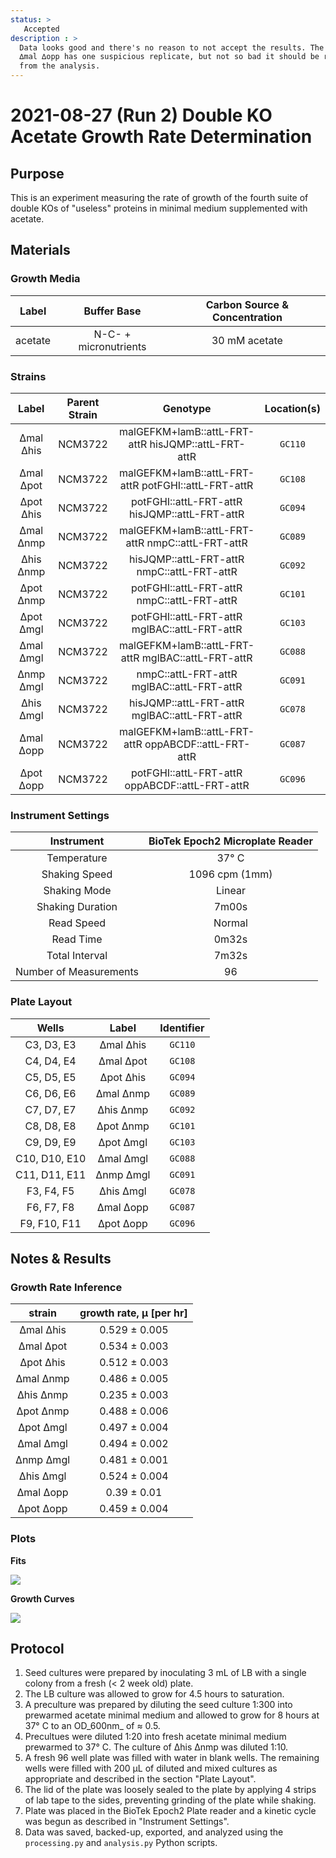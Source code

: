 ```yaml
---
status: >
   Accepted
description : >
  Data looks good and there's no reason to not accept the results. The sample of 
  ∆mal ∆opp has one suspicious replicate, but not so bad it should be removed
  from the analysis.
---
```


# 2021-08-27 (Run 2) Double KO Acetate Growth Rate Determination

## Purpose
This is an experiment measuring the rate of growth of the fourth suite of 
double KOs of  "useless" proteins in minimal medium supplemented with acetate.

## Materials

### Growth Media
| **Label** | **Buffer Base** | **Carbon Source & Concentration** |
|:--:|:--:|:--:|
| acetate | N-C- + micronutrients | 30 mM acetate |

### Strains 
| **Label** | **Parent Strain**|  **Genotype** | **Location(s)**|
|:--: | :--:| :--:| :--:|
|∆mal ∆his| NCM3722 | malGEFKM+lamB::attL-FRT-attR hisJQMP::attL-FRT-attR | `GC110`|
|∆mal ∆pot| NCM3722 | malGEFKM+lamB::attL-FRT-attR potFGHI::attL-FRT-attR| `GC108`|
|∆pot ∆his| NCM3722 | potFGHI::attL-FRT-attR hisJQMP::attL-FRT-attR | `GC094`|
|∆mal ∆nmp| NCM3722 | malGEFKM+lamB::attL-FRT-attR nmpC::attL-FRT-attR | `GC089`|
|∆his ∆nmp| NCM3722 | hisJQMP::attL-FRT-attR nmpC::attL-FRT-attR | `GC092`|
|∆pot ∆nmp| NCM3722 | potFGHI::attL-FRT-attR nmpC::attL-FRT-attR | `GC101`|
|∆pot ∆mgl| NCM3722 | potFGHI::attL-FRT-attR mglBAC::attL-FRT-attR | `GC103`|
|∆mal ∆mgl| NCM3722 | malGEFKM+lamB::attL-FRT-attR mglBAC::attL-FRT-attR | `GC088`|
|∆nmp ∆mgl| NCM3722 | nmpC::attL-FRT-attR mglBAC::attL-FRT-attR | `GC091`|
|∆his ∆mgl| NCM3722 | hisJQMP::attL-FRT-attR mglBAC::attL-FRT-attR | `GC078`|
|∆mal ∆opp| NCM3722 | malGEFKM+lamB::attL-FRT-attR oppABCDF::attL-FRT-attR | `GC087`|
|∆pot ∆opp| NCM3722 | potFGHI::attL-FRT-attR oppABCDF::attL-FRT-attR | `GC096`|

### Instrument Settings
| Instrument | BioTek Epoch2 Microplate Reader|
|:--:| :--:|
| Temperature| 37° C|
| Shaking Speed| 1096 cpm (1mm) |
| Shaking Mode | Linear |
| Shaking Duration| 7m00s|
|Read Speed| Normal|
| Read Time | 0m32s|
| Total Interval | 7m32s |
| Number of Measurements |96 | 

### Plate Layout
| **Wells** | **Label** | **Identifier** |
|:--: | :--:  | :--: |
|C3, D3, E3 | ∆mal ∆his| `GC110` | 
|C4, D4, E4 | ∆mal ∆pot| `GC108` |
|C5, D5, E5 | ∆pot ∆his| `GC094` |
|C6, D6, E6 | ∆mal ∆nmp| `GC089` |
|C7, D7, E7 | ∆his ∆nmp| `GC092` |
|C8, D8, E8 | ∆pot ∆nmp| `GC101` | 
|C9, D9, E9 | ∆pot ∆mgl| `GC103` |
|C10, D10, E10 | ∆mal ∆mgl| `GC088` |
|C11, D11, E11 | ∆nmp ∆mgl| `GC091` |
|F3, F4, F5 | ∆his ∆mgl| `GC078` |
|F6, F7, F8 | ∆mal ∆opp| `GC087` |
|F9, F10, F11 | ∆pot ∆opp| `GC096` |


## Notes & Results

### Growth Rate Inference

| **strain** | **growth rate, µ [per hr]** |
|:--: |:--:|
|∆mal ∆his| 0.529 ± 0.005|
|∆mal ∆pot| 0.534 ± 0.003|
|∆pot ∆his| 0.512 ± 0.003| 
|∆mal ∆nmp| 0.486 ± 0.005|
|∆his ∆nmp| 0.235 ± 0.003|
|∆pot ∆nmp| 0.488 ± 0.006|
|∆pot ∆mgl| 0.497 ± 0.004|
|∆mal ∆mgl| 0.494 ± 0.002|   
|∆nmp ∆mgl| 0.481 ± 0.001|  
|∆his ∆mgl| 0.524 ± 0.004|
|∆mal ∆opp| 0.39 ± 0.01|
|∆pot ∆opp| 0.459 ± 0.004|


### Plots

**Fits**

![](output/2021-08-27_r2_DoubleKO_acetate_fits.png)

**Growth Curves**

![](output/2021-08-27_r2_DoubleKO_acetate_raw_traces.png)

## Protocol 
1.  Seed cultures were prepared by inoculating 3 mL of LB with a single colony from a fresh (< 2 week old) plate.
2. The LB culture was allowed to grow for 4.5 hours to saturation. 
3. A preculture was prepared by diluting the seed culture 1:300 into 
prewarmed acetate minimal medium and allowed to grow for 8 hours at 37° C
to an OD_600nm_ of ≈ 0.5.
4. Precultues were diluted  1:20 into fresh acetate minimal medium prewarmed to 37° C. The
culture of ∆his ∆nmp was diluted 1:10.
4. A fresh 96 well plate was filled with water in blank wells. The remaining wells 
were filled with 200 µL of diluted and mixed cultures as appropriate and described in 
the section "Plate Layout".
5. The lid of the plate was loosely sealed to the plate by applying 4 strips of 
lab tape to the sides, preventing grinding of the plate while shaking. 
6. Plate was placed in the BioTek Epoch2 Plate reader and a kinetic cycle was begun 
as described in "Instrument Settings".
7. Data was saved, backed-up, exported, and analyzed using the `processing.py` and 
`analysis.py` Python scripts.
